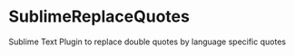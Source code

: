 SublimeReplaceQuotes
====================

Sublime Text Plugin to replace double quotes by language specific quotes
